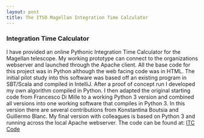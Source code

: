 ```yaml
---
layout: post
title: The ITSO Magellan Integration Time Calculator
---
```


### Integration Time Calculator

I have provided an online Pythonic Integration Time Calculator for the Magellan telescope. My working prototype can connect to the organizations webserver and launched through the Apache client. All the base code for this project was in Python although the web facing code was in HTML. The initial pilot study into this software was based off an existing program in SBT/Scala and compiled in IntelliJ. After a proof of concept run I developed my own algorithm compiled in Python. I then adapted the original starting code from Francesco Di Mille to a working Python 3 version and combined all versions into one working software that compiles in Python 3. In this version there are several contributions from Konstantina Boutsia and Guillermo Blanc. My final version with colleagues is based on Python 3 and running across the local Apache webserver. The code can be found at: [ITC Code](https://github.com/AstroHyde/ITC)

<!-- Next you can update your site name, avatar and other options using the _config.yml file in the root of your repository (shown below). -->

<!--
![_config.yml]({{ site.baseurl }}/images/config.png)

The easiest way to make your first post is to edit this one. Go into /_posts/ and update the Hello World markdown file. For more instructions head over to the [Jekyll Now repository](https://github.com/barryclark/jekyll-now) on GitHub.
-->

